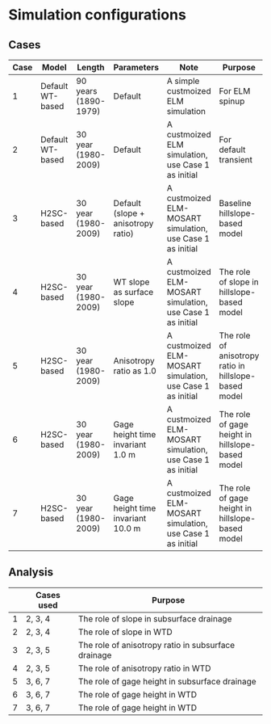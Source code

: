 

# Simulation configurations

## Cases 

| Case |Model| Length | Parameters | Note |  Purpose |
|---|-|--|---------|-----------------|--|
| 1 | Default WT-based | 90 years (1890-1979) |Default | A simple custmoized ELM simulation | For ELM spinup |
| 2 | Default WT-based |30 year (1980-2009)| Default | A custmoized ELM simulation, use Case 1 as initial | For default transient |
| 3 | H2SC-based |30 year (1980-2009) |Default (slope + anisotropy ratio) | A custmoized ELM-MOSART simulation, use Case 1 as initial  | Baseline hillslope-based model |
| 4 | H2SC-based |30 year (1980-2009) |WT slope as surface slope| A custmoized ELM-MOSART simulation, use Case 1 as initial  | The role of slope in hillslope-based model |
| 5 | H2SC-based |30 year (1980-2009) |Anisotropy ratio as 1.0 | A custmoized ELM-MOSART simulation, use Case 1 as initial  | The role of anisotropy ratio in hillslope-based model |
| 6 | H2SC-based |30 year (1980-2009) |Gage height time invariant 1.0 m | A custmoized ELM-MOSART simulation, use Case 1 as initial  | The role of gage height in hillslope-based model |
| 7 | H2SC-based |30 year (1980-2009) |Gage height time invariant 10.0 m | A custmoized ELM-MOSART simulation, use Case 1 as initial  | The role of gage height in hillslope-based model |




## Analysis

|  | Cases used |   Purpose |
|---|-----------|-----------------|
| 1 | 2, 3, 4 |  The role of slope in subsurface drainage  |
| 2 | 2, 3, 4 |  The role of slope in WTD  |
| 3 | 2, 3, 5 |  The role of anisotropy ratio in subsurface drainage  |
| 4 | 2, 3, 5 |  The role of anisotropy ratio in WTD  |
| 5 | 3, 6, 7 |  The role of gage height in subsurface drainage  |
| 6 | 3, 6, 7 |  The role of gage height in WTD  |
| 7 | 3, 6, 7 |  The role of gage height in WTD  |